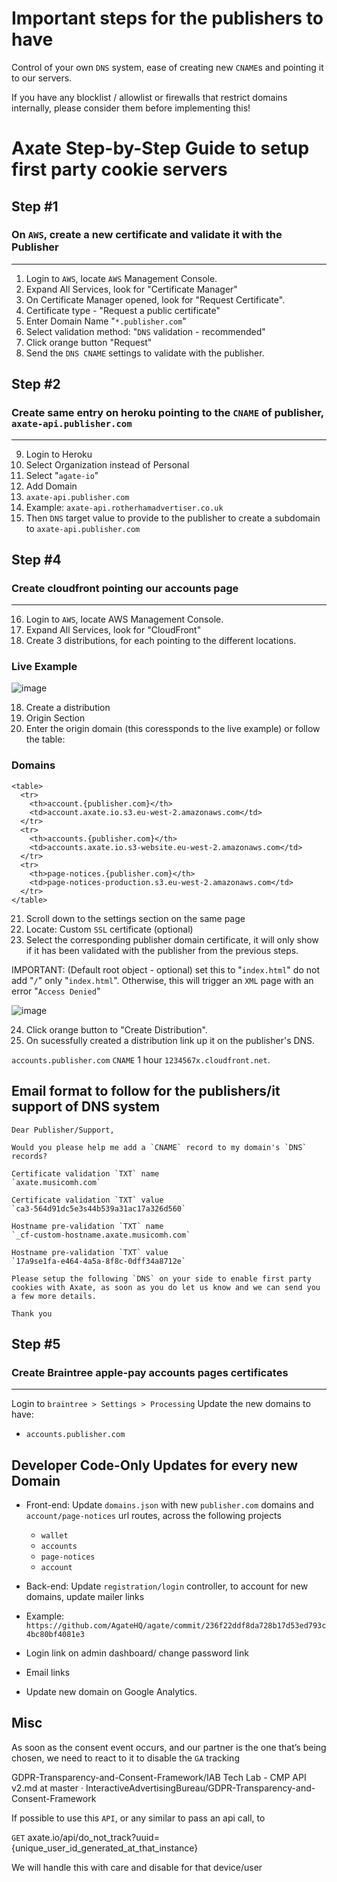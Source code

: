 # Important steps for the publishers to have

Control of your own `DNS` system, ease of creating new `CNAME`s and pointing it to our servers.

If you have any blocklist / allowlist or firewalls that restrict domains internally, please consider them before implementing this!

# Axate Step-by-Step Guide to setup first party cookie servers 

## Step #1
### On `AWS`, create a new certificate and validate it with the Publisher

---

1. Login to `AWS`, locate `AWS` Management Console. 
2. Expand All Services, look for "Certificate Manager"
3. On Certificate Manager opened, look for "Request Certificate".
4. Certificate type - "Request a public certificate"
5. Enter Domain Name "`*.publisher.com`"
6. Select validation method: "`DNS` validation - recommended"
7. Click orange button "Request"
8. Send the `DNS CNAME` settings to validate with the publisher.
 
## Step #2 
### Create same entry on heroku pointing to the `CNAME` of publisher, `axate-api.publisher.com`

---

9. Login to Heroku
10. Select Organization instead of Personal
11. Select "`agate-io`"
12. Add Domain
13. `axate-api.publisher.com`
14. Example: `axate-api.rotherhamadvertiser.co.uk`
15. Then `DNS` target value to provide to the publisher to create a subdomain to `axate-api.publisher.com`

## Step #4 
### Create cloudfront pointing our accounts page

--- 

16. Login to `AWS`, locate AWS Management Console.
17. Expand All Services, look for "CloudFront"
18. Create 3 distributions, for each pointing to the different locations.

### Live Example

![image](https://user-images.githubusercontent.com/22083512/176415866-ba9e75ff-4a52-4b35-a1da-2c3585936166.png)

18. Create a distribution
19. Origin Section
20. Enter the origin domain (this coressponds to the live example) or follow the table:

### Domains

```
<table>
  <tr>
    <th>account.{publisher.com}</th>
    <td>account.axate.io.s3.eu-west-2.amazonaws.com</td>
  </tr>
  <tr>
    <th>accounts.{publisher.com}</th>
    <td>accounts.axate.io.s3-website.eu-west-2.amazonaws.com</td>
  </tr>
  <tr>
    <th>page-notices.{publisher.com}</th>
    <td>page-notices-production.s3.eu-west-2.amazonaws.com</td>
  </tr>
</table>
```

21. Scroll down to the settings section on the same page
22. Locate: Custom `SSL` certificate (optional)
23. Select the corresponding publisher domain certificate, it will only show if it has been validated with the publisher from the previous steps.

IMPORTANT: (Default root object - optional) set this to "`index.html`" do not add "`/`" only "`index.html`". Otherwise, this will trigger an `XML` page with an error "`Access Denied`" 

![image](https://user-images.githubusercontent.com/22083512/194289938-f7cc42bf-d28c-45fb-b48c-c0502f3341c1.png)

24. Click orange button to "Create Distribution".
25. On sucessfully created a distribution link up it on the publisher's DNS.

`accounts.publisher.com`	`CNAME`	1 hour	`1234567x.cloudfront.net`.

## Email format to follow for the publishers/it support of DNS system

```
Dear Publisher/Support,
 
Would you please help me add a `CNAME` record to my domain's `DNS` records?

Certificate validation `TXT` name
`axate.musicomh.com`

Certificate validation `TXT` value
`ca3-564d91dc5e3s44b539a31ac17a326d560`

Hostname pre-validation `TXT` name
`_cf-custom-hostname.axate.musicomh.com`

Hostname pre-validation `TXT` value
`17a9se1fa-e464-4a5a-8f8c-0dff34a8712e`

Please setup the following `DNS` on your side to enable first party cookies with Axate, as soon as you do let us know and we can send you a few more details.

Thank you

```

## Step #5 
### Create Braintree apple-pay accounts pages certificates

---

Login to `braintree > Settings > Processing`
Update the new domains to have:

- `accounts.publisher.com`

## Developer Code-Only Updates for every new Domain

- Front-end: Update `domains.json` with new `publisher.com` domains and `account/page-notices` url routes, across the following projects
  - `wallet`
  - `accounts`
  - `page-notices`
  - `account`
 
- Back-end: Update `registration/login` controller, to account for new domains, update mailer links
- Example: `https://github.com/AgateHQ/agate/commit/236f22ddf8da728b17d53ed793c4bc80bf4081e3`

- Login link on admin dashboard/ change password link 
- Email links 

- Update new domain on Google Analytics. 

## Misc

As soon as the consent event occurs, and our partner is the one that’s being chosen, we need to react to it to disable the `GA` tracking

GDPR-Transparency-and-Consent-Framework/IAB Tech Lab - CMP API v2.md at master · InteractiveAdvertisingBureau/GDPR-Transparency-and-Consent-Framework

If possible to use this `API`, or any similar to pass an api call, to

`GET` axate.io/api/do_not_track?uuid={unique_user_id_generated_at_that_instance}

We will handle this with care and disable for that device/user
